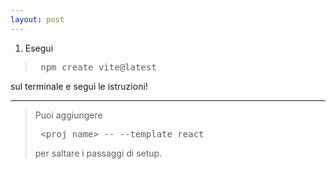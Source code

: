 ```yaml
---
layout: post
---
```


1) Esegui 

> <pre> npm create vite@latest </pre> 

sul terminale e segui le istruzioni!

---

> Puoi aggiungere 
> <pre> &lt;proj_name&gt; -- --template react </pre> 
> per saltare i passaggi di setup.